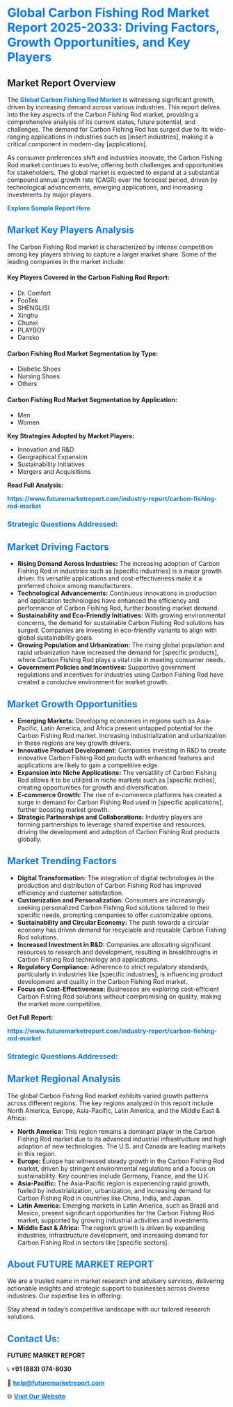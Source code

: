 <h1 style="color: #007BFF;">Global Carbon Fishing Rod Market Report 2025-2033: Driving Factors, Growth Opportunities, and Key Players</h1>

<section id="overview">
<h2>Market Report Overview</h2>
<p>The <a href="https://www.futuremarketreport.com/industry-report/carbon-fishing-rod-market" style="color: #007BFF; text-decoration: none;"><strong>Global Carbon Fishing Rod Market</strong></a> is witnessing significant growth, driven by increasing demand across various industries. This report delves into the key aspects of the Carbon Fishing Rod market, providing a comprehensive analysis of its current status, future potential, and challenges. The demand for Carbon Fishing Rod has surged due to its wide-ranging applications in industries such as [insert industries], making it a critical component in modern-day [applications].</p>
<p>As consumer preferences shift and industries innovate, the Carbon Fishing Rod market continues to evolve, offering both challenges and opportunities for stakeholders. The global market is expected to expand at a substantial compound annual growth rate (CAGR) over the forecast period, driven by technological advancements, emerging applications, and increasing investments by major players.</p>
</section>

<section id="overview">
<p><a href="https://www.futuremarketreport.com/request-sample/reportId=31990" style="color: #007BFF; text-decoration: none;"><strong>Explore Sample Report Here</strong></a></p>
</section>

<section id="key-players">
<h2 style="color: #007BFF;">Market Key Players Analysis</h2>
<p>The Carbon Fishing Rod market is characterized by intense competition among key players striving to capture a larger market share. Some of the leading companies in the market include:</p>
<h4>Key Players Covered in the Carbon Fishing Rod Report:</h4>
<ul><li>Dr. Comfort</li><li>FooTek</li><li>SHENGLISI</li><li>Xinghu</li><li>Chunxi</li><li>PLAYBOY</li><li>Dansko</li></ul>
<h4>Carbon Fishing Rod Market Segmentation by Type:</h4>
<ul><li>Diabetic Shoes</li><li>Nursing Shoes</li><li>Others</li></ul>

<h4>Carbon Fishing Rod Market Segmentation by Application:</h4>
<ul><li>Men</li><li>Women</li></ul>
<p><strong>Key Strategies Adopted by Market Players:</strong></p>
<ul>
<li>Innovation and R&D</li>
<li>Geographical Expansion</li>
<li>Sustainability Initiatives</li>
<li>Mergers and Acquisitions</li>
</ul>
</section>

<section>
<p><strong>Read Full Analysis: </strong></p><a href="https://www.futuremarketreport.com/industry-report/carbon-fishing-rod-market" style="color: #007BFF; text-decoration: none;"><strong>https://www.futuremarketreport.com/industry-report/carbon-fishing-rod-market</strong></a>
<h3 style="color: #007BFF;">Strategic Questions Addressed:</h3>
</section>

<section id="driving-factors">
<h2 style="color: #007BFF;">Market Driving Factors</h2>
<ul>
<li><strong>Rising Demand Across Industries:</strong> The increasing adoption of Carbon Fishing Rod in industries such as [specific industries] is a major growth driver. Its versatile applications and cost-effectiveness make it a preferred choice among manufacturers.</li>
<li><strong>Technological Advancements:</strong> Continuous innovations in production and application technologies have enhanced the efficiency and performance of Carbon Fishing Rod, further boosting market demand.</li>
<li><strong>Sustainability and Eco-Friendly Initiatives:</strong> With growing environmental concerns, the demand for sustainable Carbon Fishing Rod solutions has surged. Companies are investing in eco-friendly variants to align with global sustainability goals.</li>
<li><strong>Growing Population and Urbanization:</strong> The rising global population and rapid urbanization have increased the demand for [specific products], where Carbon Fishing Rod plays a vital role in meeting consumer needs.</li>
<li><strong>Government Policies and Incentives:</strong> Supportive government regulations and incentives for industries using Carbon Fishing Rod have created a conducive environment for market growth.</li>
</ul>
</section>

<section id="growth-opportunities">
<h2 style="color: #007BFF;">Market Growth Opportunities</h2>
<ul>
<li><strong>Emerging Markets:</strong> Developing economies in regions such as Asia-Pacific, Latin America, and Africa present untapped potential for the Carbon Fishing Rod market. Increasing industrialization and urbanization in these regions are key growth drivers.</li>
<li><strong>Innovative Product Development:</strong> Companies investing in R&D to create innovative Carbon Fishing Rod products with enhanced features and applications are likely to gain a competitive edge.</li>
<li><strong>Expansion into Niche Applications:</strong> The versatility of Carbon Fishing Rod allows it to be utilized in niche markets such as [specific niches], creating opportunities for growth and diversification.</li>
<li><strong>E-commerce Growth:</strong> The rise of e-commerce platforms has created a surge in demand for Carbon Fishing Rod used in [specific applications], further boosting market growth.</li>
<li><strong>Strategic Partnerships and Collaborations:</strong> Industry players are forming partnerships to leverage shared expertise and resources, driving the development and adoption of Carbon Fishing Rod products globally.</li>
</ul>
</section>

<section id="trending-factors">
<h2 style="color: #007BFF;">Market Trending Factors</h2>
<ul>
<li><strong>Digital Transformation:</strong> The integration of digital technologies in the production and distribution of Carbon Fishing Rod has improved efficiency and customer satisfaction.</li>
<li><strong>Customization and Personalization:</strong> Consumers are increasingly seeking personalized Carbon Fishing Rod solutions tailored to their specific needs, prompting companies to offer customizable options.</li>
<li><strong>Sustainability and Circular Economy:</strong> The push towards a circular economy has driven demand for recyclable and reusable Carbon Fishing Rod solutions.</li>
<li><strong>Increased Investment in R&D:</strong> Companies are allocating significant resources to research and development, resulting in breakthroughs in Carbon Fishing Rod technology and applications.</li>
<li><strong>Regulatory Compliance:</strong> Adherence to strict regulatory standards, particularly in industries like [specific industries], is influencing product development and quality in the Carbon Fishing Rod market.</li>
<li><strong>Focus on Cost-Effectiveness:</strong> Businesses are exploring cost-efficient Carbon Fishing Rod solutions without compromising on quality, making the market more competitive.</li>
</ul>
</section>

<section>
<p><strong>Get Full Report: </strong></p><a href="https://www.futuremarketreport.com/industry-report/carbon-fishing-rod-market" style="color: #007BFF; text-decoration: none;"><strong>https://www.futuremarketreport.com/industry-report/carbon-fishing-rod-market</strong></a>
<h3 style="color: #007BFF;">Strategic Questions Addressed:</h3>
</section>


<section id="regional-analysis">
<h2 style="color: #007BFF;">Market Regional Analysis</h2>
<p>The global Carbon Fishing Rod market exhibits varied growth patterns across different regions. The key regions analyzed in this report include North America, Europe, Asia-Pacific, Latin America, and the Middle East & Africa:</p>
<ul>
<li><strong>North America:</strong> This region remains a dominant player in the Carbon Fishing Rod market due to its advanced industrial infrastructure and high adoption of new technologies. The U.S. and Canada are leading markets in this region.</li>
<li><strong>Europe:</strong> Europe has witnessed steady growth in the Carbon Fishing Rod market, driven by stringent environmental regulations and a focus on sustainability. Key countries include Germany, France, and the U.K.</li>
<li><strong>Asia-Pacific:</strong> The Asia-Pacific region is experiencing rapid growth, fueled by industrialization, urbanization, and increasing demand for Carbon Fishing Rod in countries like China, India, and Japan.</li>
<li><strong>Latin America:</strong> Emerging markets in Latin America, such as Brazil and Mexico, present significant opportunities for the Carbon Fishing Rod market, supported by growing industrial activities and investments.</li>
<li><strong>Middle East & Africa:</strong> The region’s growth is driven by expanding industries, infrastructure development, and increasing demand for Carbon Fishing Rod in sectors like [specific sectors].</li>
</ul>
</section>

<footer>
<h2 style="color: #007BFF;">About FUTURE MARKET REPORT</h2>
<p>We are a trusted name in market research and advisory services, delivering actionable insights and strategic support to businesses across diverse industries. Our expertise lies in offering:</p>

<p>Stay ahead in today’s competitive landscape with our tailored research solutions.</p>

<h2 style="color: #007BFF;">Contact Us:</h2>
<p><strong>FUTURE MARKET REPORT</strong></p>
<p>📞 <strong>+91 (883) 074-8030</strong></p>
<p>📧 <strong><a href="mailto:help@futuremarketreport.com" style="color: #007BFF;">help@futuremarketreport.com</a></strong></p>
<p>🌐 <strong><a href="https://www.futuremarketreport.com/" style="color: #007BFF;">Visit Our Website</a></strong></p>
</footer>